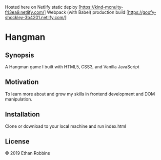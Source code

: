 
Hosted here on Netlify
static deploy [https://kind-mcnulty-f43ea9.netlify.com/]
Webpack (with Babel) production build [https://goofy-shockley-3b4201.netlify.com/]


# Hangman
## Synopsis

A Hangman game I  built with HTML5, CSS3, and Vanilla JavaScript

## Motivation

To learn more about and grow my skills in frontend development and DOM manipulation. 

## Installation

Clone or download to your local machine and run index.html


## License

&copy; 2019 Ethan Robbins

